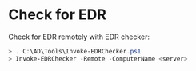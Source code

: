 # Check for EDR

Check for EDR remotely with EDR checker:

```powershell
> . C:\AD\Tools\Invoke-EDRChecker.ps1
> Invoke-EDRChecker -Remote -ComputerName <server>
```

